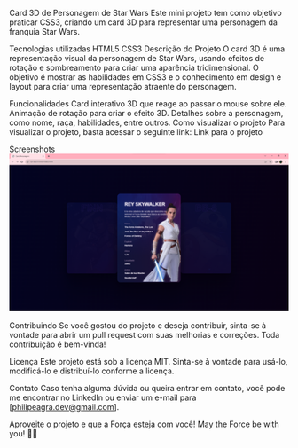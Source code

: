 Card 3D de Personagem de Star Wars
Este mini projeto tem como objetivo praticar CSS3, criando um card 3D para representar uma personagem da franquia Star Wars.

Tecnologias utilizadas
HTML5
CSS3
Descrição do Projeto
O card 3D é uma representação visual da personagem de Star Wars, usando efeitos de rotação e sombreamento para criar uma aparência tridimensional. O objetivo é mostrar as habilidades em CSS3 e o conhecimento em design e layout para criar uma representação atraente do personagem.

Funcionalidades
Card interativo 3D que reage ao passar o mouse sobre ele.
Animação de rotação para criar o efeito 3D.
Detalhes sobre a personagem, como nome, raça, habilidades, entre outros.
Como visualizar o projeto
Para visualizar o projeto, basta acessar o seguinte link: Link para o projeto

Screenshots
![Alt text](image.png)

Contribuindo
Se você gostou do projeto e deseja contribuir, sinta-se à vontade para abrir um pull request com suas melhorias e correções. Toda contribuição é bem-vinda!

Licença
Este projeto está sob a licença MIT. Sinta-se à vontade para usá-lo, modificá-lo e distribuí-lo conforme a licença.

Contato
Caso tenha alguma dúvida ou queira entrar em contato, você pode me encontrar no LinkedIn ou enviar um e-mail para [philipeagra.dev@gmail.com].

Aproveite o projeto e que a Força esteja com você! May the Force be with you! 🚀✨
